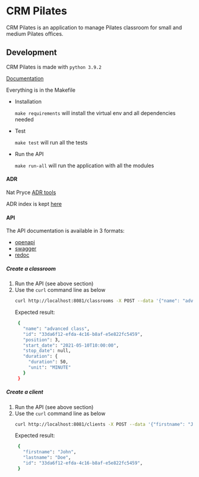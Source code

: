 # CRM Pilates

CRM Pilates is an application to manage Pilates classroom for small and medium Pilates offices.

## Development
CRM Pilates is made with `python 3.9.2`

[Documentation](https://miro.com/app/board/o9J_leSmQNU=/)

Everything is in the Makefile

- Installation
  
  `make requirements` will install the virtual env and all dependencies needed
- Test

  `make test` will run all the tests
- Run the API

  `make run-all` will run the application with all the modules

#### ADR

Nat Pryce [ADR tools](https://github.com/npryce/adr-tools) 

ADR index is kept [here](./adr/README.md)

#### API

The API documentation is available in 3 formats:
- [openapi](http://localhost:8081/openapi.json)
- [swagger](http://localhost:8081/docs)
- [redoc](http://localhost:8081/redoc)

##### Create a classroom
1. Run the API (see above section)
2. Use the `curl` command line as below
   ```bash
   curl http://localhost:8081/classrooms -X POST --data '{"name": "advanced class", "start_date": "2021-05-10T10:00", "position": 3, "duration": {"duration": 50, "unit": "MINUTE"}}' -H"Content-Type: application/json" -v | jq
   ```
   Expected result:
   ```bash
    {
      "name": "advanced class",
      "id": "33da6f12-efda-4c16-b8af-e5e822fc5459",
      "position": 3,
      "start_date": "2021-05-10T10:00:00",
      "stop_date": null,
      "duration": {
        "duration": 50,
        "unit": "MINUTE"
      }
    }
   ```

##### Create a client
1. Run the API (see above section)
2. Use the `curl` command line as below
   ```bash
   curl http://localhost:8081/clients -X POST --data '{"firstname": "John", "lastname": "Doe"}' -H"Content-Type: application/json" -v | jq
   ```
   Expected result:
   ```bash
    {
      "firstname": "John",
      "lastname": "Doe",
      "id": "33da6f12-efda-4c16-b8af-e5e822fc5459",
    }
   ```